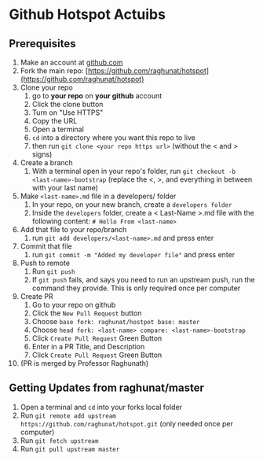 # Github Hotspot Actuibs

## Prerequisites
1. Make an account at [github.com](https://github.com)
2. Fork the main repo: [https://github.com/raghunat/hotspot](https://github.com/raghunat/hotspot)
3. Clone your repo
	1. go to **your repo** on **your github** account
	2. Click the clone button
	3. Turn on "Use HTTPS"
	4. Copy the URL
	5. Open a terminal
	6. `cd` into a directory where you want this repo to live
	7. then run `git clone <your repo https url>` (without the < and > signs)
4. Create a branch
	1. With a terminal open in your repo's folder, run `git checkout -b <last-name>-bootstrap` (replace the <, >, and everything in between with your last name) 
5. Make `<last-name>.md` file in a developers/ folder
	1. In your repo, on your new branch, create a `developers folder`
	2. Inside the `developers` folder, create a < Last-Name >.md file with the following content: `# Hello From <last-name>`
6. Add that file to your repo/branch
	1. run `git add developers/<last-name>.md` and press enter	
7. Commit that file
	1. run `git commit -m "Added my developer file"` and press enter 
8. Push to remote
	1. Run `git push`
	2. If `git push` fails, and says you need to run an upstream push, run the command they provide. This is only required once per computer
9. Create PR
	1. Go to your repo on github
	2. Click the `New Pull Request` button
	3. Choose `base fork: raghunat/hostpot base: master`
	4. Choose `head fork: <last-name> compare: <last-name>-bootstrap`
	5. Click `Create Pull Request` Green Button
	6. Enter in a PR Title, and Description
	7. Click `Create Pull Request` Green Button
10. (PR is merged by Professor Raghunath)

## Getting Updates from raghunat/master
1. Open a terminal and `cd` into your forks local folder
2. Run `git remote add upstream https://github.com/raghunat/hotspot.git` (only needed once per computer)
3. Run `git fetch upstream`
4. Run `git pull upstream master`




